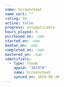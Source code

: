 ```yaml
---
name: Screencheat
name_sort: ""
rating: 56
active: false
progress: notapplicable
hours_played: 6
purchased_on: .nan
started_on: .nan
beaten_on: .nan
completed_on: .nan
mastered_on: .nan
identifiers:
  - type: steam
    appid: "301970"
    name: Screencheat
    synced_on: 2024-08-30
---
```

